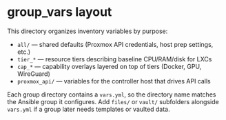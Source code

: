 # group_vars layout

This directory organizes inventory variables by purpose:

- `all/` — shared defaults (Proxmox API credentials, host prep settings, etc.)
- `tier_*` — resource tiers describing baseline CPU/RAM/disk for LXCs
- `cap_*` — capability overlays layered on top of tiers (Docker, GPU, WireGuard)
- `proxmox_api/` — variables for the controller host that drives API calls

Each group directory contains a `vars.yml`, so the directory name matches the
Ansible group it configures. Add `files/` or `vault/` subfolders alongside
`vars.yml` if a group later needs templates or vaulted data.
